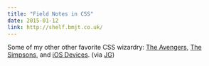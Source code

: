 ```yaml
---
title: "Field Notes in CSS"
date: 2015-01-12
link: http://shelf.bmjt.co.uk/
---
```

 Some of my other other favorite CSS wizardry: [The Avengers](http://codepen.io/mariosmaselli/full/ghmwq/), [The Simpsons](https://pattle.github.io/simpsons-in-css/), and [iOS Devices](http://marvelapp.github.io/devices.css/). (via [JG](http://thenewsprint.co))
